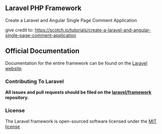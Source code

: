 ## Laravel PHP Framework

Create a Laravel and Angular Single Page Comment Application

give credit to: https://scotch.io/tutorials/create-a-laravel-and-angular-single-page-comment-application


## Official Documentation

Documentation for the entire framework can be found on the [Laravel website](http://laravel.com/docs).

### Contributing To Laravel

**All issues and pull requests should be filed on the [laravel/framework](http://github.com/laravel/framework) repository.**

### License

The Laravel framework is open-sourced software licensed under the [MIT license](http://opensource.org/licenses/MIT)
